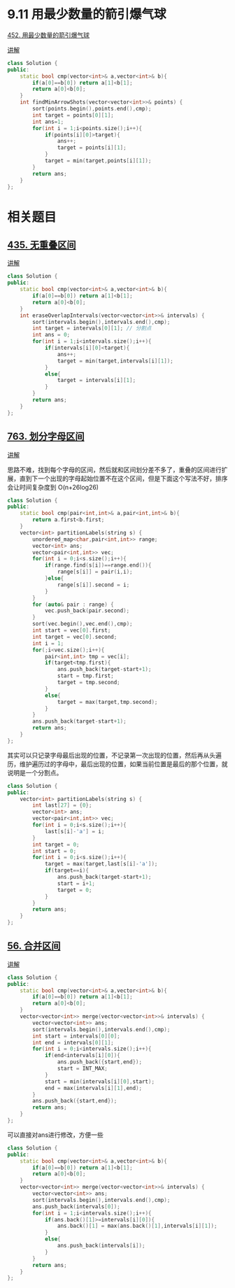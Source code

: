 # 9.11 用最少数量的箭引爆气球

[452. 用最少数量的箭引爆气球](https://leetcode.cn/problems/minimum-number-of-arrows-to-burst-balloons/)

[讲解](https://programmercarl.com/0452.%E7%94%A8%E6%9C%80%E5%B0%91%E6%95%B0%E9%87%8F%E7%9A%84%E7%AE%AD%E5%BC%95%E7%88%86%E6%B0%94%E7%90%83.html#%E7%AE%97%E6%B3%95%E5%85%AC%E5%BC%80%E8%AF%BE)

```cpp
class Solution {
public:
    static bool cmp(vector<int>& a,vector<int>& b){
        if(a[0]==b[0]) return a[1]<b[1];
        return a[0]<b[0];
    }
    int findMinArrowShots(vector<vector<int>>& points) {
        sort(points.begin(),points.end(),cmp);
        int target = points[0][1];
        int ans=1;
        for(int i = 1;i<points.size();i++){
            if(points[i][0]>target){
                ans++;
                target = points[i][1];
            }
            target = min(target,points[i][1]);
        }
        return ans;
    }
};
```

# 相关题目

## [435. 无重叠区间](https://leetcode.cn/problems/non-overlapping-intervals/)

[讲解](https://programmercarl.com/0435.%E6%97%A0%E9%87%8D%E5%8F%A0%E5%8C%BA%E9%97%B4.html#%E7%AE%97%E6%B3%95%E5%85%AC%E5%BC%80%E8%AF%BE)

```cpp
class Solution {
public:
    static bool cmp(vector<int>& a,vector<int>& b){
        if(a[0]==b[0]) return a[1]<b[1];
        return a[0]<b[0];
    }
    int eraseOverlapIntervals(vector<vector<int>>& intervals) {
        sort(intervals.begin(),intervals.end(),cmp);
        int target = intervals[0][1]; // 分割点
        int ans = 0;
        for(int i = 1;i<intervals.size();i++){
            if(intervals[i][0]<target){
                ans++;
                target = min(target,intervals[i][1]);
            }
            else{
                target = intervals[i][1];
            }
        }
        return ans;
    }
};
```


## [763. 划分字母区间](https://leetcode.cn/problems/partition-labels/)

[讲解](https://programmercarl.com/0763.%E5%88%92%E5%88%86%E5%AD%97%E6%AF%8D%E5%8C%BA%E9%97%B4.html#%E6%80%9D%E8%B7%AF)

思路不难，找到每个字母的区间，然后就和区间划分差不多了，重叠的区间进行扩展，直到下一个出现的字母起始位置不在这个区间，但是下面这个写法不好，排序会让时间复杂度到 O(n+26log26)

```cpp
class Solution {
public:
    static bool cmp(pair<int,int>& a,pair<int,int>& b){
        return a.first<b.first;
    }
    vector<int> partitionLabels(string s) {
        unordered_map<char,pair<int,int>> range;
        vector<int> ans;
        vector<pair<int,int>> vec;
        for(int i = 0;i<s.size();i++){
            if(range.find(s[i])==range.end()){
                range[s[i]] = pair(i,i);
            }else{
                range[s[i]].second = i; 
            }
        }
        for (auto& pair : range) {
            vec.push_back(pair.second);
        }
        sort(vec.begin(),vec.end(),cmp);
        int start = vec[0].first;
        int target = vec[0].second;
        int i = 1;
        for(;i<vec.size();i++){
            pair<int,int> tmp = vec[i];
            if(target<tmp.first){
                ans.push_back(target-start+1);
                start = tmp.first;
                target = tmp.second;
            }
            else{
                target = max(target,tmp.second);
            }
        }
        ans.push_back(target-start+1);
        return ans;
    }
};
```

其实可以只记录字母最后出现的位置，不记录第一次出现的位置，然后再从头遍历，维护遍历过的字母中，最后出现的位置，如果当前位置是最后的那个位置，就说明是一个分割点。

```cpp
class Solution {
public:
    vector<int> partitionLabels(string s) {
        int last[27] = {0};
        vector<int> ans;
        vector<pair<int,int>> vec;
        for(int i = 0;i<s.size();i++){
            last[s[i]-'a'] = i;
        }
        int target = 0;
        int start = 0;
        for(int i = 0;i<s.size();i++){
            target = max(target,last[s[i]-'a']);
            if(target==i){
                ans.push_back(target-start+1);
                start = i+1;
                target = 0;
            }
        }
        return ans;
    }
};
```

## [56. 合并区间](https://leetcode.cn/problems/merge-intervals/)

[讲解](https://programmercarl.com/0056.%E5%90%88%E5%B9%B6%E5%8C%BA%E9%97%B4.html#%E6%80%9D%E8%B7%AF)

```cpp
class Solution {
public:
    static bool cmp(vector<int>& a,vector<int>& b){
        if(a[0]==b[0]) return a[1]<b[1];
        return a[0]<b[0];
    }
    vector<vector<int>> merge(vector<vector<int>>& intervals) {
        vector<vector<int>> ans;
        sort(intervals.begin(),intervals.end(),cmp);
        int start = intervals[0][0];
        int end = intervals[0][1];
        for(int i = 0;i<intervals.size();i++){
            if(end<intervals[i][0]){
                ans.push_back({start,end});
                start = INT_MAX;
            }
            start = min(intervals[i][0],start);
            end = max(intervals[i][1],end);
        }
        ans.push_back({start,end});
        return ans;
    }
};
```

可以直接对ans进行修改，方便一些

```cpp
class Solution {
public:
    static bool cmp(vector<int>& a,vector<int>& b){
        if(a[0]==b[0]) return a[1]<b[1];
        return a[0]<b[0];
    }
    vector<vector<int>> merge(vector<vector<int>>& intervals) {
        vector<vector<int>> ans;
        sort(intervals.begin(),intervals.end(),cmp);
        ans.push_back(intervals[0]);
        for(int i = 1;i<intervals.size();i++){
            if(ans.back()[1]>=intervals[i][0]){
                ans.back()[1] = max(ans.back()[1],intervals[i][1]);
            }
            else{
                ans.push_back(intervals[i]);
            }
        }
        return ans;
    }
};
```



